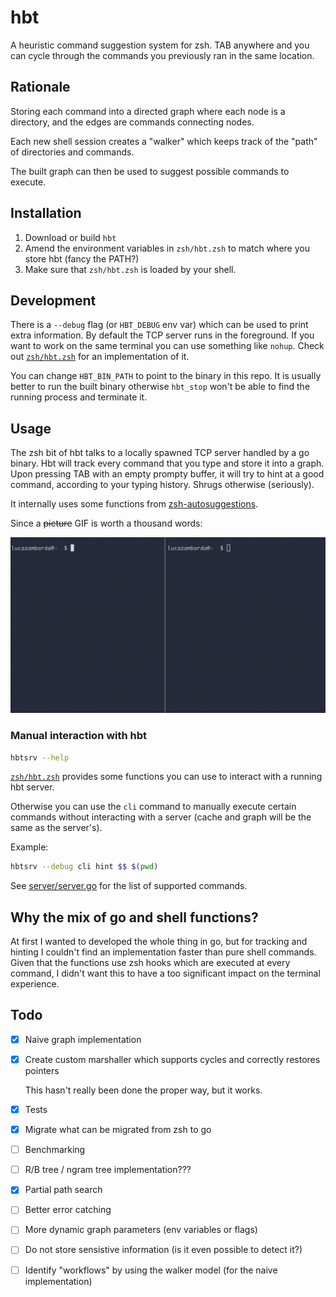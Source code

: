 # hbt

A heuristic command suggestion system for zsh.
TAB anywhere and you can cycle through the commands you previously ran in the same location.

## Rationale

Storing each command into a directed graph where each node is a directory, and the edges are commands connecting nodes.

Each new shell session creates a "walker" which keeps track of the "path" of directories and commands.

The built graph can then be used to suggest possible commands to execute.

## Installation

1. Download or build `hbt`
2. Amend the environment variables in `zsh/hbt.zsh` to match where you store hbt (fancy the PATH?)
3. Make sure that `zsh/hbt.zsh` is loaded by your shell.

## Development

There is a `--debug` flag (or `HBT_DEBUG` env var) which can be used to print extra information.
By default the TCP server runs in the foreground. If you want to work on the same terminal you can use something like `nohup`.
Check out [`zsh/hbt.zsh`](./zsh/hbt.zsh) for an implementation of it.

You can change `HBT_BIN_PATH` to point to the binary in this repo.
It is usually better to run the built binary otherwise `hbt_stop` won't be able to find the running process and terminate it.

## Usage

The zsh bit of hbt talks to a locally spawned TCP server handled by a go binary.
Hbt will track every command that you type and store it into a graph.
Upon pressing TAB with an empty prompty buffer, it will try to hint at a good command, according to your typing history. Shrugs otherwise (seriously).

It internally uses some functions from [zsh-autosuggestions](https://github.com/zsh-users/zsh-autosuggestions).

Since a ~~picture~~ GIF is worth a thousand words:

![demo](./docs/demo.gif)

### Manual interaction with hbt

```bash
hbtsrv --help
```

[`zsh/hbt.zsh`](./zsh/hbt.zsh) provides some functions you can use to interact with a running hbt server.

Otherwise you can use the `cli` command to manually execute certain commands without interacting with a server (cache and graph will be the same as the server's).

Example:

```bash
hbtsrv --debug cli hint $$ $(pwd)
```

See [server/server.go](server/server.go) for the list of supported commands.

## Why the mix of go and shell functions?

At first I wanted to developed the whole thing in go, but for tracking and hinting I couldn't find an implementation faster than pure shell commands.
Given that the functions use zsh hooks which are executed at every command, I didn't want this to have a too significant impact on the terminal experience.

## Todo

- [x] Naive graph implementation
- [x] Create custom marshaller which supports cycles and correctly restores pointers

  This hasn't really been done the proper way, but it works.

- [x] Tests
- [x] Migrate what can be migrated from zsh to go
- [ ] Benchmarking
- [ ] R/B tree / ngram tree implementation???
- [x] Partial path search
- [ ] Better error catching
- [ ] More dynamic graph parameters (env variables or flags)
- [ ] Do not store sensistive information (is it even possible to detect it?)
- [ ] Identify "workflows" by using the walker model (for the naive implementation)
